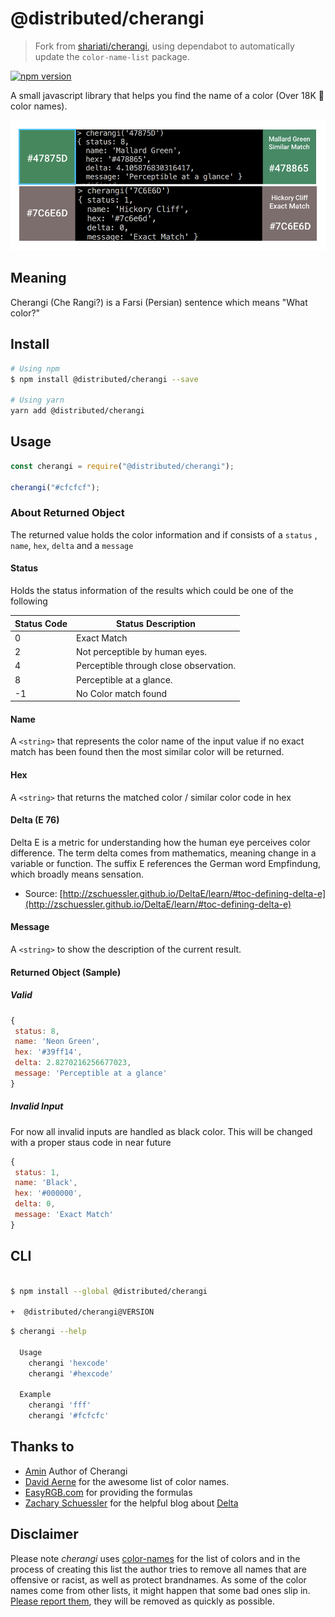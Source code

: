 # @distributed/cherangi

> Fork from [shariati/cherangi](https://github.com/shariati/cherangi), using dependabot to automatically update the `color-name-list` package.

[![npm version](https://badge.fury.io/js/%40distributed%2Fcherangi.svg)](https://badge.fury.io/js/@distributed/cherangi)

A small javascript library that helps you find the name of a color (Over 18K 🎨 color names).

![cherangi](screenshot.png)

## Meaning

Cherangi (Che Rangi?) is a Farsi (Persian) sentence which means "What color?"

## Install

```bash
# Using npm
$ npm install @distributed/cherangi --save

# Using yarn
yarn add @distributed/cherangi
```

## Usage

```javascript
const cherangi = require("@distributed/cherangi");

cherangi("#cfcfcf");
```

### About Returned Object

The returned value holds the color information and
if consists of a `status` , `name`, `hex`, `delta` and a `message`

#### Status

Holds the status information of the results which could be one of the following

| Status Code | Status Description                     |
| ----------- | -------------------------------------- |
| 0           | Exact Match                            |
| 2           | Not perceptible by human eyes.         |
| 4           | Perceptible through close observation. |
| 8           | Perceptible at a glance.               |
| -1          | No Color match found                   |

#### Name

A `<string>` that represents the color name of the input value if no exact match has been found then the most similar color will be returned.

#### Hex

A `<string>` that returns the matched color / similar color code in hex

#### Delta (E 76)

Delta E is a metric for understanding how the human eye perceives color difference. The term delta comes from mathematics, meaning change in a variable or function. The suffix E references the German word Empfindung, which broadly means sensation.

- Source: [http://zschuessler.github.io/DeltaE/learn/#toc-defining-delta-e](http://zschuessler.github.io/DeltaE/learn/#toc-defining-delta-e)

#### Message

A `<string>` to show the description of the current result.

#### Returned Object (Sample)

##### Valid

```javascript
{
 status: 8,
 name: 'Neon Green',
 hex: '#39ff14',
 delta: 2.8270216256677023,
 message: 'Perceptible at a glance'
}

```

##### Invalid Input

For now all invalid inputs are handled as black color. This will be changed with a proper staus code in near future

```javascript
{
 status: 1,
 name: 'Black',
 hex: '#000000',
 delta: 0,
 message: 'Exact Match'
}
```

## CLI

```bash

$ npm install --global @distributed/cherangi

+  @distributed/cherangi@VERSION
```

```bash
$ cherangi --help

  Usage
    cherangi 'hexcode'
    cherangi '#hexcode'

  Example
    cherangi 'fff'
    cherangi '#fcfcfc'
```

## Thanks to

- [Amin](https://github.com/shariati) Author of Cherangi
- [David Aerne](https://github.com/meodai/color-names) for the awesome list of color names.
- [EasyRGB.com](http://www.easyrgb.com/en/math.php) for providing the formulas
- [Zachary Schuessler](https://github.com/zschuessler) for the helpful blog about [Delta](http://zschuessler.github.io/DeltaE/learn/#toc-defining-delta-e)

## Disclaimer

Please note _cherangi_ uses [color-names](https://github.com/meodai/color-names/) for the list of colors and in the process of creating this list the author tries to remove all names that are offensive or racist, as well as protect brandnames.
As some of the color names come from other lists, it might happen that some bad ones slip in. [Please report them](https://github.com/meodai/color-names/issues), they will be removed as quickly as possible.
